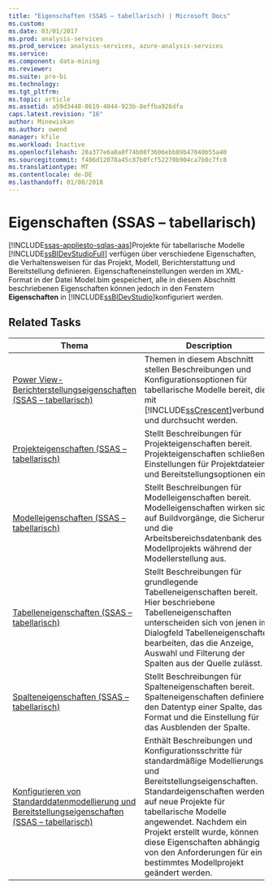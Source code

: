 ```yaml
---
title: "Eigenschaften (SSAS – tabellarisch) | Microsoft Docs"
ms.custom: 
ms.date: 03/01/2017
ms.prod: analysis-services
ms.prod_service: analysis-services, azure-analysis-services
ms.service: 
ms.component: data-mining
ms.reviewer: 
ms.suite: pro-bi
ms.technology: 
ms.tgt_pltfrm: 
ms.topic: article
ms.assetid: a59d3448-8619-4044-923b-8effba926dfa
caps.latest.revision: "16"
author: Minewiskan
ms.author: owend
manager: kfile
ms.workload: Inactive
ms.openlocfilehash: 28a377e6a0a0f74b08f3606ebb89b47040b55a40
ms.sourcegitcommit: f486d12078a45c87b0fcf52270b904ca7b0c7fc8
ms.translationtype: MT
ms.contentlocale: de-DE
ms.lasthandoff: 01/08/2018
---
```

# <a name="properties-ssas-tabular"></a>Eigenschaften (SSAS – tabellarisch)
[!INCLUDE[ssas-appliesto-sqlas-aas](../../includes/ssas-appliesto-sqlas-aas.md)]Projekte für tabellarische Modelle [!INCLUDE[ssBIDevStudioFull](../../includes/ssbidevstudiofull-md.md)] verfügen über verschiedene Eigenschaften, die Verhaltensweisen für das Projekt, Modell, Berichterstattung und Bereitstellung definieren. Eigenschafteneinstellungen werden im XML-Format in der Datei Model.bim gespeichert, alle in diesem Abschnitt beschriebenen Eigenschaften können jedoch in den Fenstern **Eigenschaften** in [!INCLUDE[ssBIDevStudio](../../includes/ssbidevstudio-md.md)]konfiguriert werden.  
  
## <a name="related-tasks"></a>Related Tasks  
  
|Thema|Description|  
|-----------|-----------------|  
|[Power View-Berichterstellungseigenschaften &#40;SSAS – tabellarisch&#41;](../../analysis-services/tabular-models/power-view-reporting-properties-ssas-tabular.md)|Themen in diesem Abschnitt stellen Beschreibungen und Konfigurationsoptionen für tabellarische Modelle bereit, die mit [!INCLUDE[ssCrescent](../../includes/sscrescent-md.md)]verbunden und durchsucht werden.|  
|[Projekteigenschaften &#40;SSAS – tabellarisch&#41;](../../analysis-services/tabular-models/project-properties-ssas-tabular.md)|Stellt Beschreibungen für Projekteigenschaften bereit. Projekteigenschaften schließen Einstellungen für Projektdateien und Bereitstellungsoptionen ein.|  
|[Modelleigenschaften &#40;SSAS – tabellarisch&#41;](../../analysis-services/tabular-models/model-properties-ssas-tabular.md)|Stellt Beschreibungen für Modelleigenschaften bereit. Modelleigenschaften wirken sich auf Buildvorgänge, die Sicherung und die Arbeitsbereichsdatenbank des Modellprojekts während der Modellerstellung aus.|  
|[Tabelleneigenschaften &#40;SSAS – tabellarisch&#41;](../../analysis-services/tabular-models/table-properties-ssas-tabular.md)|Stellt Beschreibungen für grundlegende Tabelleneigenschaften bereit. Hier beschriebene Tabelleneigenschaften unterscheiden sich von jenen im Dialogfeld Tabelleneigenschaften bearbeiten, das die Anzeige, Auswahl und Filterung der Spalten aus der Quelle zulässt.|  
|[Spalteneigenschaften &#40;SSAS – tabellarisch&#41;](../../analysis-services/tabular-models/column-properties-ssas-tabular.md)|Stellt Beschreibungen für Spalteneigenschaften bereit. Spalteneigenschaften definieren den Datentyp einer Spalte, das Format und die Einstellung für das Ausblenden der Spalte.|  
|[Konfigurieren von Standarddatenmodellierung und Bereitstellungseigenschaften &#40;SSAS – tabellarisch&#41;](../../analysis-services/tabular-models/configure-default-data-modeling-and-deployment-properties-ssas-tabular.md)|Enthält Beschreibungen und Konfigurationsschritte für standardmäßige Modellierungs- und Bereitstellungseigenschaften. Standardeigenschaften werden auf neue Projekte für tabellarische Modelle angewendet. Nachdem ein Projekt erstellt wurde, können diese Eigenschaften abhängig von den Anforderungen für ein bestimmtes Modellprojekt geändert werden.|  
  
  
